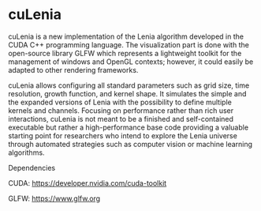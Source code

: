 # cuLenia

cuLenia is a new implementation of the Lenia algorithm developed in the CUDA C++ programming language. The visualization part is done with the open-source library GLFW which represents a lightweight toolkit for
the management of windows and OpenGL contexts; however, it could easily be adapted to other rendering frameworks.

cuLenia allows configuring all standard parameters such as grid size, time resolution, growth function, and kernel shape. It simulates the simple and the expanded versions of Lenia with the possibility to define multiple kernels and channels. Focusing on performance rather than rich user interactions, cuLenia is not meant to be a finished and self-contained executable but rather a high-performance base code providing a valuable starting point for researchers who intend to explore the Lenia universe through automated strategies such as computer vision or machine learning algorithms.

Dependencies

CUDA: https://developer.nvidia.com/cuda-toolkit 

GLFW: https://www.glfw.org
